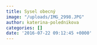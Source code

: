 ```yaml
---
title: Sysel obecný
image: "/uploads/IMG_2998.JPG"
author: katerina-polednikova
categories: []
date: '2016-07-22 09:12:45 +0000'
---
```

